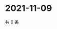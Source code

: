 # 2021-11-09

共 0 条

<!-- BEGIN WEIBO -->
<!-- 最后更新时间 Tue Nov 09 2021 07:14:57 GMT+0800 (China Standard Time) -->

<!-- END WEIBO -->
